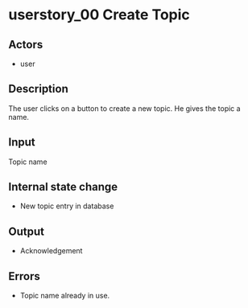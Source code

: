 # userstory_00 Create Topic

## Actors

-   user

## Description

The user clicks on a button to create a new topic. He gives the topic a name.

## Input

Topic name

## Internal state change

-   New topic entry in database

## Output

-   Acknowledgement

## Errors

-   Topic name already in use.
